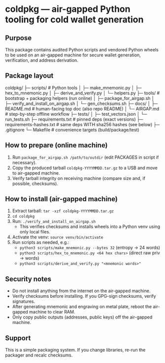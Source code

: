 coldpkg — air-gapped Python tooling for cold wallet generation
=============================================================

Purpose
-------
This package contains audited Python scripts and vendored Python wheels to be used
on an air-gapped machine for secure wallet generation, verification, and address derivation.

Package layout
--------------
coldpkg/
├─ scripts/                    # Python tools
│  ├─ make_mnemonic.py
│  ├─ hex_to_mnemonic.py
│  ├─ derive_and_verify.py
│  └─ helpers.py
├─ tools/                      # bootstrap + packaging helpers (run online)
│  ├─ package_for_airgap.sh
│  ├─ verify_and_install_on_airgap.sh
│  └─ gen_checksums.sh
├─ docs/
│  ├─ README.md                # human-facing top doc (also repo README)
│  └─ AIRGAP.md                # step-by-step offline workflow
├─ tests/
│  ├─ test_vectors.json
│  └─ run_tests.sh
├─ requirements.txt            # pinned deps (exact versions)
├─ requirements-hashes.txt     # same deps WITH sha256 hashes (see below)
├─ .gitignore
└─ Makefile                    # convenience targets (build/package/test)

How to prepare (online machine)
--------------------------------
1. Run `package_for_airgap.sh /path/to/outdir` (edit PACKAGES in script if necessary).
2. Copy the produced tarball `coldpkg-YYYYMMDD.tar.gz` to a USB and move to air-gapped machine.
3. Verify tarball integrity on receiving machine (compare size and, if possible, checksums).

How to install (air-gapped machine)
-----------------------------------
1. Extract tarball: `tar -xzf coldpkg-YYYYMMDD.tar.gz`
2. `cd coldpkg`
3. Run: `./verify_and_install_on_airgap.sh`
   - This verifies checksums and installs wheels into a Python venv using only local files.
4. Activate the venv: `source venv/bin/activate`
5. Run scripts as needed, e.g.:
   - `python3 scripts/make_mnemonic.py --bytes 32` (entropy -> 24 words)
   - `python3 scripts/hex_to_mnemonic.py <64 hex chars>` (direct raw priv -> words)
   - `python3 scripts/derive_and_verify.py "<mnemonic words>"`

Security notes
--------------
- Do not install anything from the internet on the air-gapped machine.
- Verify checksums before installing. If you GPG-sign checksums, verify signatures.
- After generating mnemonic and engraving on metal plate, reboot the air-gapped machine to clear RAM.
- Only copy public outputs (addresses, public keys) off the air-gapped machine.

Support
-------
This is a simple packaging system. If you change libraries, re-run the packager and recalc checksums.
